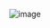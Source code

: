 ![image](https://github.com/NikhilNaik21/SQL/assets/111115551/11eea536-9cb0-43ee-a99b-21cfe0ce6219)


